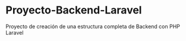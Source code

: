 # Proyecto-Backend-Laravel
 Proyecto de creación de una estructura completa de Backend con PHP Laravel

